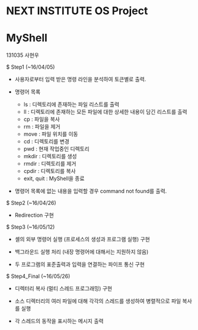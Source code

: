# NEXT INSTITUTE OS Project
# MyShell
131035 사현우

$ Step1 (~16/04/05)

- 사용자로부터 입력 받은 명령 라인을 분석하여 토큰별로 출력.

- 명령어 목록
	- ls : 디렉토리에 존재하는 파일 리스트를 출력
	- ll : 디렉토리에 존재하는 모든 파일에 대한 상세한 내용이 담긴 리스트를 출력
	- cp : 파일을 복사
	- rm : 파일을 제거 
	- move : 파일 위치를 이동
	- cd : 디렉토리를 변경
	- pwd : 현재 작업중인 디렉토리
	- mkdir : 디렉토리를 생성
	- rmdir : 디렉토리를 제거
	- cpdir : 디렉토리를 복사
	- exit, quit : MyShell을 종료

- 명령어 목록에 없는 내용을 입력할 경우 command not found를 출력.



$ Step2 (~16/04/26)

- Redirection 구현



$ Step3 (~16/05/12)

- 셸의 외부 명령어 실행 (프로세스의 생성과 프로그램 실행) 구현

- 백그라운드 실행 처리 (내장 명령어에 대해서는 지원하지 않음)

- 두 프로그램의 표준출력과 입력을 연결하는 파이프 통신 구현



$ Step4_Final (~16/05/26)

- 디렉터리 복사 (멀티 스레드 프로그래밍) 구현

- 소스 디렉터리의 여러 파일에 대해 각각의 스레드를 생성하여 병렬적으로 파일 복사를 실행

- 각 스레드의 동작을 표시하는 메시지 출력
